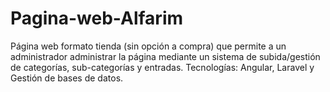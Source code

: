 # Pagina-web-Alfarim
Página web formato tienda (sin opción a compra) que permite a un administrador administrar la página mediante un sistema de subida/gestión de categorías, sub-categorías y entradas.
Tecnologías: Angular, Laravel y Gestión de bases de datos.
